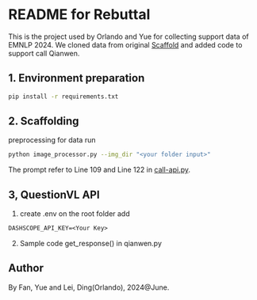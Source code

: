 <!-- markdownlint-disable MD029 -->
# README for Rebuttal

This is the project used by Orlando and Yue for collecting support data of EMNLP 2024. We cloned data from original [Scaffold](https://github.com/leixy20/Scaffold/tree/main) and added code to support call Qianwen.

## 1. Environment preparation

```bash
pip install -r requirements.txt
```

## 2. Scaffolding

preprocessing for data run

```bash
python image_processor.py --img_dir "<your folder input>"
```

The prompt refer to Line 109 and Line 122 in [call-api.py](call-api.py).

## 3, QuestionVL API

1. create .env on the root folder add

```txt
DASHSCOPE_API_KEY=<Your Key>
```

2. Sample code get_response() in qianwen.py

## Author

By Fan, Yue and Lei, Ding(Orlando), 2024@June.
